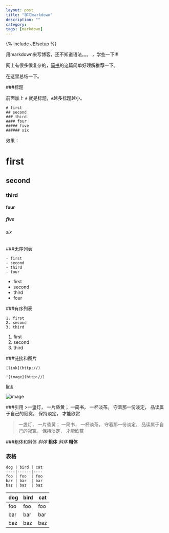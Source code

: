 ```yaml
---
layout: post
title: "学习markdown"
description: ""
category: 
tags: [markdown]
---
```

{% include JB/setup %}

用markdown来写博客，还不知道语法。。。 ，学些一下!!!

网上有很多很复杂的，[简书](http://www.jianshu.com/p/q81RER)的这篇简单好理解推荐一下。

在这里总结一下。

###标题

前面加上 `#`  就是标题，`#`越多标题越小。

	# first
	## second
	### third
	#### four
	##### five
	###### six
	
效果：

# first

## second

### third

#### four

##### five

###### six



###无序列表

	- first
	- second
	- third
	- four

- first
- second
- third
- four

###有序列表

	1. first
	2. second
	3. third
	
1. first
2. second
3. third

###链接和图片

	[link](http://)

	![image](http://)


[link](http://)

![image](http://)


###引用
	>一盏灯， 一片昏黄； 一简书， 一杯淡茶。 守着那一份淡定， 品读属于自己的寂寞。 保持淡定， 才能欣赏
>一盏灯， 一片昏黄； 一简书， 一杯淡茶。 守着那一份淡定， 品读属于自己的寂寞。 保持淡定， 才能欣赏

###粗体和斜体
	*斜体* **粗体**
*斜体* **粗体**

### 表格

	dog | bird | cat
	----|------|----
	foo | foo  | foo
	bar | bar  | bar
	baz | baz  | baz
	
dog | bird | cat
----|------|----
foo | foo  | foo
bar | bar  | bar
baz | baz  | baz


